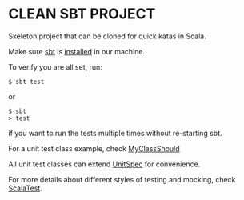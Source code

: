 CLEAN SBT PROJECT
=================

Skeleton project that can be cloned for quick katas in Scala. 

Make sure [sbt](http://www.scala-sbt.org/) is [installed](http://www.scala-sbt.org/0.13/docs/Installing-sbt-on-Mac.html) in our machine.

To verify you are all set, run:

	$ sbt test
	
or

	$ sbt
	> test
 
if you want to run the tests multiple times without re-starting sbt.

For a unit test class example, check [MyClassShould](https://github.com/codurance/clean_sbt_project/blob/master/src/test/scala/com/codurance/EmptyTestShould.scala)

All unit test classes can extend [UnitSpec](https://github.com/codurance/clean_sbt_project/blob/master/src/test/scala/com/codurance/UnitSpec.scala) for convenience.  

For more details about different styles of testing and mocking, check [ScalaTest](http://www.scalatest.org/).
 